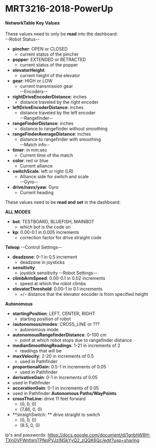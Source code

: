# MRT3216-2018-PowerUp

#### **NetworkTable Key Values**
These values need to only be **read** into the dashboard:  
--Robot Status--
- **pincher**: OPEN or CLOSED
  - current status of the pincher
- **popper**: EXTENDED or RETRACTED
  - current status of the popper
- **elevatorHeight**: 
  - current height of the elevator
- **gear**: HIGH or LOW
  - current transmission gear  
--Encoders--
- **rightDriveEncoderDistance**: inches
  - distance traveled by the right encoder
- **leftDriveEncoderDistance**: inches
  - distance traveled by the left encoder  
--Rangefinder--
- **rangeFinderDistance**: inches
  - distance to rangefinder without smoothing
- **rangeFinderAverageDistance**: inches
  - distance to rangefinder with smoothing  
--Match info--
- **timer**: in min:sec
  - Current time of the match
- **color**: red or blue
  - Current alliance
- **switchScale**: left or right (LR)
  - Alliance side for switch and scale  
--Gyro--
- **drive/navx/yaw**: Gyro
  - Current heading

These values need to be **read and set** in the dashboard:<br>

**ALL MODES**
- **bot**: TESTBOARD, BLUEFISH, MAINBOT
  - which bot is the code on  
- **kp**: 0.00-0.1 in 0.005 increments
  - correction factor for drive straight code
  
**Teleop**
--Control Settings--
- **deadzone**: 0-1 in 0.5 increment  
  - deadzone in joysticks
- **sensitivity**  
  - joystick sensitivity 
--Robot Settings--
- **climbArmSpeed**: 0.00-0.1 in 0.02 increments
  - speed at which the robot climbs
- **elevatorThreshold**: 0.00-1 in 0.1 increments
  - +/- distance that the elevator encoder is from specified height
  
**Autonomous**
- **startingPosition**: LEFT, CENTER, RIGHT  
  - starting position of robot
- **/autonomous/modes**: CROSS_LINE or ???  
  - autonomous mode
- **autonomousRangefinderDistance**: 0-100 cm  
  - point at which robot stops due to rangefinder distance
- **medianSmoothingReadings**: 1-21 in increments of 2  
  - readings that will be
- **maxVelocity**: 2-20 in increments of 0.5  
  - used in Pathfinder 
- **proportionalGain**: 0.5-1 in increments of 0.05  
  - used in Pathfinder
 - **derivativeGain**: 0-1 in increments of 0.05  
  - used in Pathfinder
 - **accerationGain**: 0-1 in increments of 0.05   
  - used in Pathfinder
**Autonomous Paths/WayPoints**
- **crossTheLine:** drive 11 feet forward
    - (0, 0, 0)
    - (7.86, 0, 0)
- **straighSwitch: ** drive straight to switch
   - (0, 0, 0)
   - (8.5, 0, 0)


Ip's and passwords: https://docs.google.com/document/d/1gnbhW8H-TXnGVFWnfqmTPNoPVJzINSkYyQ2_zQQK6Qc/edit?usp=sharing
